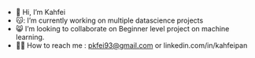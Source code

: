 - 👋 Hi, I’m Kahfei
- 😽: I’m currently working on multiple datascience projects
- 😸 I’m looking to collaborate on Beginner level project on machine learning.
- 👻👻 How to reach me : pkfei93@gmail.com or linkedin.com/in/kahfeipan

<!---
Pankahfei/Pankahfei is a ✨ special ✨ repository because its `README.md` (this file) appears on your GitHub profile.
You can click the Preview link to take a look at your changes.
--->
